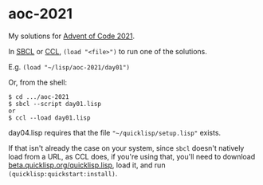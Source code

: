 # aoc-2021

My solutions for [Advent of Code 2021](https://adventofcode.com/).

In [SBCL](http://www.sbcl.org/) or [CCL](https://clozure.com/), `(load "<file>")` to run one of the solutions.

E.g. `(load "~/lisp/aoc-2021/day01")`

Or, from the shell:

```
$ cd .../aoc-2021
$ sbcl --script day01.lisp
or
$ ccl --load day01.lisp
```

day04.lisp requires that the file `"~/quicklisp/setup.lisp"` exists.

If that isn't already the case on your system, since `sbcl` doesn't natively load from a URL, as CCL does, if you're using that, you'll need to download [beta.quicklisp.org/quicklisp.lisp](http://beta.quicklisp.org/quicklisp.lisp), load it, and run `(quicklisp:quickstart:install)`.


